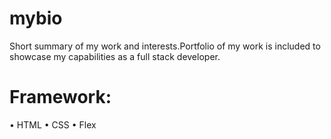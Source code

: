 # mybio

Short summary of my work and interests.Portfolio of my work is included to showcase my capabilities as a full stack developer.

# Framework:
•	HTML
•	CSS
•	Flex
